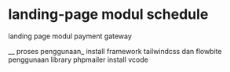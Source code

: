 # landing-page modul schedule
landing page modul payment gateway

__ proses penggunaan_
install framework tailwindcss dan flowbite
penggunaan library phpmailer
install vcode
